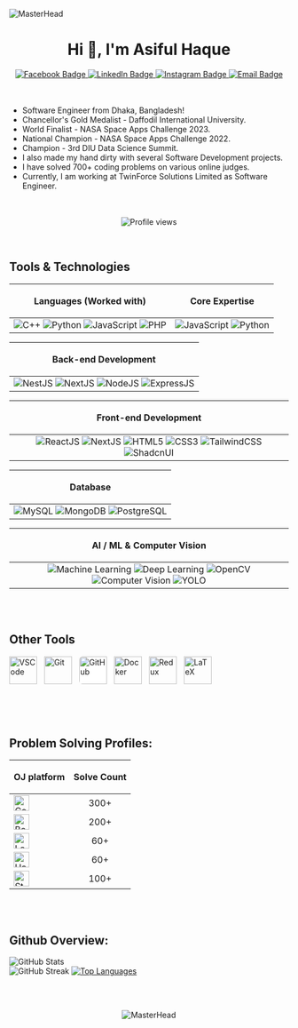 


![MasterHead](https://github.com/Anmol-Baranwal/Cool-GIFs-For-GitHub/assets/74038190/d48893bd-0757-481c-8d7e-ba3e163feae7)



<h1 align="center">Hi 👋, I'm Asiful Haque</h1>

<div id="badges" align="center">
  <a href="https://www.facebook.com/asifiul.haque/" target="_blank">
    <img src="https://img.shields.io/badge/Facebook-1877F2?style=for-the-badge&logo=facebook&logoColor=white" alt="Facebook Badge"/>
  </a>
  <a href="https://www.linkedin.com/in/asiful-haque-sourav/" target="_blank">
    <img src="https://img.shields.io/badge/LinkedIn-0A66C2?style=for-the-badge&logo=linkedin&logoColor=white" alt="LinkedIn Badge"/>
  </a>
  <a href="https://www.instagram.com/__asiful_sourav__/" target="_blank">
    <img src="https://img.shields.io/badge/Instagram-E4405F?style=for-the-badge&logo=instagram&logoColor=white" alt="Instagram Badge"/>
  </a>
  <a href="mailto:asiful35-2961@diu.edu.bd" target="_blank">
    <img src="https://img.shields.io/badge/Email-D14836?style=for-the-badge&logo=gmail&logoColor=white" alt="Email Badge"/>
  </a>
</div>
<br><br>


- Software Engineer from Dhaka, Bangladesh! <br/>
- Chancellor's Gold Medalist - Daffodil International University. <br/>
- World Finalist - NASA Space Apps Challenge 2023. <br/>
- National Champion - NASA Space Apps Challenge 2022. <br/>
- Champion - 3rd DIU Data Science Summit. <br/>
- I also made my hand dirty with several Software Development projects. <br/>
- I have solved 700+ coding problems on various online judges. <br/>
- Currently, I am working at TwinForce Solutions Limited as Software Engineer. <br/>
<br><br>

<div align="center">

![Profile views](https://komarev.com/ghpvc/?username=Asiful-Haque&color=green)

</div>


<br>

## Tools & Technologies

| <p align="center">Languages (Worked with)</p> | <p align="center">Core Expertise</p> | 
| :------------- | :-------------: |
| ![C++](https://img.shields.io/badge/C%2B%2B-00599C?style=for-the-badge&logo=c%2B%2B&logoColor=white) ![Python](https://img.shields.io/badge/python-3670A0?style=for-the-badge&logo=python&logoColor=ffdd54) ![JavaScript](https://img.shields.io/badge/JavaScript-F7DF1E?style=for-the-badge&logo=javascript&logoColor=black) ![PHP](https://img.shields.io/badge/PHP-777BB4?style=for-the-badge&logo=php&logoColor=white)  | ![JavaScript](https://img.shields.io/badge/JavaScript-F7DF1E?style=for-the-badge&logo=javascript&logoColor=black) ![Python](https://img.shields.io/badge/python-3670A0?style=for-the-badge&logo=python&logoColor=ffdd54) |



| <p align="center">Back-end Development</p> |
| :------------------------------: |
| ![NestJS](https://img.shields.io/badge/NestJS-E0234E?style=for-the-badge&logo=nestjs&logoColor=white)  ![NextJS](https://img.shields.io/badge/Next.js-007ACC?style=for-the-badge&logo=next.js&logoColor=white)  ![NodeJS](https://img.shields.io/badge/Node.js-339933?style=for-the-badge&logo=nodedotjs&logoColor=white) ![ExpressJS](https://img.shields.io/badge/Express.js-404D59?style=for-the-badge&logo=express&logoColor=white) |


| <p align="center">Front-end Development</p> |
| :------------------------------: |
| ![ReactJS](https://img.shields.io/badge/React-61DAFB?style=for-the-badge&logo=react&logoColor=black) ![NextJS](https://img.shields.io/badge/Next.js-007ACC?style=for-the-badge&logo=next.js&logoColor=white) ![HTML5](https://img.shields.io/badge/HTML5-E34F26?style=for-the-badge&logo=html5&logoColor=white) ![CSS3](https://img.shields.io/badge/CSS3-1572B6?style=for-the-badge&logo=css3&logoColor=white) ![TailwindCSS](https://img.shields.io/badge/Tailwind_CSS-06B6D4?style=for-the-badge&logo=tailwind-css&logoColor=white) ![ShadcnUI](https://img.shields.io/badge/Shadcn_UI-8B5CF6?style=for-the-badge&logoColor=white) |




| <p align="center">Database</p> |
| :------------------------------: |
| ![MySQL](https://img.shields.io/badge/MySQL-39FF14?style=for-the-badge&logo=mysql&logoColor=black) ![MongoDB](https://img.shields.io/badge/MongoDB-4EA94B?style=for-the-badge&logo=mongodb&logoColor=white) ![PostgreSQL](https://img.shields.io/badge/PostgreSQL-316192?style=for-the-badge&logo=postgresql&logoColor=white) |



| <p align="center">AI / ML & Computer Vision</p> |
| :------------------------------: |
| ![Machine Learning](https://img.shields.io/badge/Machine%20Learning-009688?style=for-the-badge&logo=scikit-learn&logoColor=white) ![Deep Learning](https://img.shields.io/badge/Deep%20Learning-673AB7?style=for-the-badge&logo=tensorflow&logoColor=white) ![OpenCV](https://img.shields.io/badge/OpenCV-5C3EE8?style=for-the-badge&logo=opencv&logoColor=white) ![Computer Vision](https://img.shields.io/badge/Computer%20Vision-3E8EDE?style=for-the-badge&logoColor=white) ![YOLO](https://img.shields.io/badge/YOLO-FF5252?style=for-the-badge&logo=github&logoColor=white) |

<br><br>
## Other Tools 
<p>
  <a href="https://code.visualstudio.com/" target="_blank" title="VSCode">
    <img align="left" src="https://cdn.jsdelivr.net/gh/devicons/devicon/icons/vscode/vscode-original.svg" alt="VSCode" width="50px" style="padding-right:10px;" />
  </a>
  <a href="https://git-scm.com/" target="_blank" title="Git">
    <img align="left" src="https://cdn.jsdelivr.net/gh/devicons/devicon/icons/git/git-original.svg" alt="Git" width="50px" style="padding-right:10px;" />
  </a>
  <a href="https://github.com/" target="_blank" title="GitHub">
    <img align="left" 
         src="https://res.cloudinary.com/ddrvm4qt3/image/upload/v1751964679/Screenshot_1_irnbf1.png" 
         alt="GitHub" 
         width="50px" 
         style="padding-right:10px; background-color: white; border-radius: 6px;" />
  </a>
  <a href="https://www.docker.com/" target="_blank" title="Docker">
    <img align="left" src="https://cdn.jsdelivr.net/gh/devicons/devicon/icons/docker/docker-original.svg" alt="Docker" width="50px" style="padding-right:10px;" />
  </a>
  <a href="https://redux.js.org/" target="_blank" title="Redux">
    <img align="left" src="https://cdn.jsdelivr.net/gh/devicons/devicon/icons/redux/redux-original.svg" alt="Redux" width="50px" style="padding-right:10px;" />
  </a>
  <a href="https://www.latex-project.org/" target="_blank" title="LaTeX">
    <img align="left" 
         src="https://res.cloudinary.com/ddrvm4qt3/image/upload/v1751964789/Screenshot_2_wy4ul4.png" 
         alt="LaTeX" 
         width="50px" 
         style="padding-right:10px;" />
  </a>
</p>


<br style="clear:both;" />

<br>

<br><br>
## Problem Solving Profiles:
| <p align="center">OJ platform</p> | <p align="center">Solve Count</p> | 
| :------------- | :-------------: |
| <a href="https://codeforces.com/profile/__asiful_sourav__" target="_blank"> <img src="https://codeforces.org/s/13978/images/codeforces-sponsored-by-ton.png" alt="Codeforces" height="28"> </a> | 300+ |
| <a href="https://judge.beecrowd.com/en/profile/407767" target="_blank"> <img src="https://www.beecrowd.com.br/judge/img/5.0/logo-beecrowd.png?1635097036" alt="Beecrowd" height="28"> </a> | 200+ |
| <a href="https://leetcode.com/u/haqueasiful999/" target="_blank"> <img src="https://upload.wikimedia.org/wikipedia/commons/1/19/LeetCode_logo_black.png" alt="LeetCode" height="28"> </a> | 60+ |
| <a href="https://www.hackerrank.com/profile/haqueasiful999" target="_blank"> <img src="https://upload.wikimedia.org/wikipedia/commons/6/65/HackerRank_logo.png" alt="HackerRank" height="28"> </a> | 60+ |
| <a href="https://www.stopstalk.com/user/profile/Asiful" target="_blank"> <img src="https://res.cloudinary.com/ddrvm4qt3/image/upload/v1751964467/Screenshot_amvqz6.png" alt="StopStalk" height="28"> </a> | 100+ |


<br><br>

## Github Overview:

![GitHub Stats](https://github-readme-stats.vercel.app/api?username=Asiful-Haque&show_icons=true&theme=highcontrast&hide_border=true&include_all_commits=true&count_private=true)<br>
![GitHub Streak](https://github-readme-streak-stats.herokuapp.com/?user=Asiful-Haque&theme=dark&hide_border=true)
[![Top Languages](https://github-readme-stats.vercel.app/api/top-langs/?username=Asiful-Haque&theme=dark)](https://github.com/Asiful-Haque/github-readme-stats)

<br><br>

<p align="center">
  <img src="https://user-images.githubusercontent.com/74038190/212284136-03988914-d899-44b4-b1d9-4eeccf656e44.gif" alt="MasterHead" />
</p>

